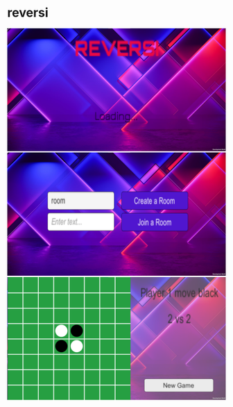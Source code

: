 # reversi
![alt text](Screenshots/Loading.png "Loading")
![alt text](Screenshots/MenuManeger.png "Menu Maneger")
![alt text](Screenshots/Playground.png "Playground")